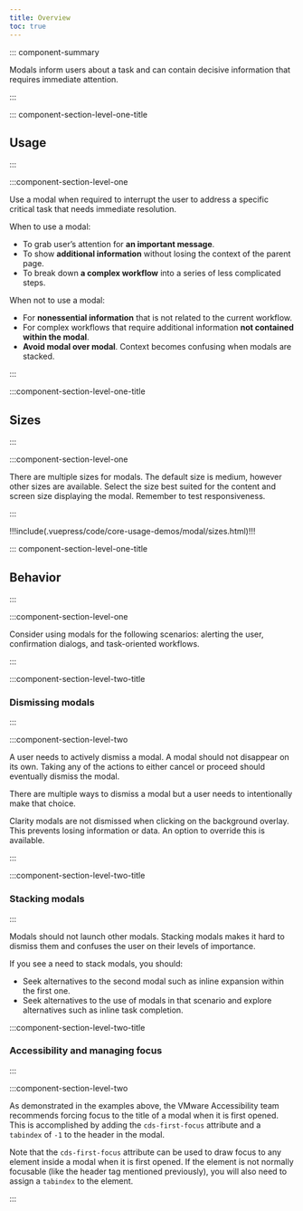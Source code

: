 ```yaml
---
title: Overview
toc: true
---
```


::: component-summary

Modals inform users about a task and can contain decisive information that requires immediate attention.

:::

::: component-section-level-one-title

## Usage

:::

:::component-section-level-one

Use a modal when required to interrupt the user to address a specific critical task that needs immediate resolution.

When to use a modal:

<ul cds-list cds-text="body" cds-layout="p-t:md p-b:lg">
    <li>To grab user’s attention for <b>an important message</b>.</li>
    <li>To show <b>additional information</b> without losing the context of the parent page.</li>
    <li>To break down <b>a complex workflow</b> into a series of less complicated steps.</li>
</ul>

When not to use a modal:

<ul cds-list cds-text="body" cds-layout="p-t:md">
    <li>For <b>nonessential information</b> that is not related to the current workflow.</li>
    <li>For complex workflows that require additional information <b>not contained within the modal</b>.</li>
    <li><b>Avoid modal over modal</b>. Context becomes confusing when modals are stacked.</li>
</ul>

:::

:::component-section-level-one-title

## Sizes

:::

:::component-section-level-one

There are multiple sizes for modals. The default size is medium, however other sizes are available. Select the size best suited for the content and screen size displaying the modal. Remember to test responsiveness.

:::

<div cds-layout="p-b:xxl p-t:md">
!!!include(.vuepress/code/core-usage-demos/modal/sizes.html)!!!
</div>

::: component-section-level-one-title

## Behavior

:::

:::component-section-level-one

Consider using modals for the following scenarios: alerting the user, confirmation dialogs, and task-oriented workflows.

:::

:::component-section-level-two-title

### Dismissing modals

:::

:::component-section-level-two

<div cds-layout="horizontal gap:lg align:fill">
<div cds-layout="vertical">
<p>A user needs to actively dismiss a modal. A modal should not disappear on its own. Taking any of the actions to either cancel or proceed should eventually dismiss the modal.</p>

<p>There are multiple ways to dismiss a modal but a user needs to intentionally make that choice.</p>

<p>Clarity modals are not dismissed when clicking on the background overlay. This prevents losing information or data. An option to override this is available.</p>
</div>
<div>
<ClrImage title="Image that shows multiple ways to dismiss a modal." src="/images/components/modal/dismissing.png" />
</div>
</div>

:::

:::component-section-level-two-title

### Stacking modals

:::

<div cds-layout="horizontal gap:lg align:fill p-b:xxl">
<div cds-layout="vertical gap:md">
<p>Modals should not launch other modals. Stacking modals makes it hard to dismiss them and confuses the user on their levels of importance.</p>
<p>If you see a need to stack modals, you should:</p>
<ul cds-list cds-text="body">
<li>Seek alternatives to the second modal such as inline expansion within the first one.</li>
<li>Seek alternatives to the use of modals in that scenario and explore alternatives such as inline task completion.</li>
</ul>
</div>
<div>
<ClrImage title="Image that shows multiple modals stacked on top of each other as an example for what not to do." src="/images/components/modal/stacking.png" />
</div>
</div>

:::component-section-level-two-title

### Accessibility and managing focus

:::

:::component-section-level-two

As demonstrated in the examples above, the VMware Accessibility team recommends forcing focus to the title of a modal when it is first opened. This is accomplished by adding the `cds-first-focus` attribute and a `tabindex` of `-1` to the header in the modal.

Note that the `cds-first-focus` attribute can be used to draw focus to any element inside a modal when it is first opened. If the element is not normally focusable (like the header tag mentioned previously), you will also need to assign a `tabindex` to the element.

:::

<p cds-layout="p-x:xl">&nbsp;</p>
